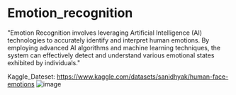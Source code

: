 # Emotion_recognition
"Emotion Recognition involves leveraging Artificial Intelligence (AI) technologies to accurately identify and interpret human emotions. By employing advanced AI algorithms and machine learning techniques, the system can effectively detect and understand various emotional states exhibited by individuals."

Kaggle_Dateset:  https://www.kaggle.com/datasets/sanidhyak/human-face-emotions
![image](https://github.com/JasonLuo2024/Emotion_recognition/assets/113136895/b94d89f5-2f17-475c-a382-aaee8d530fb0)
